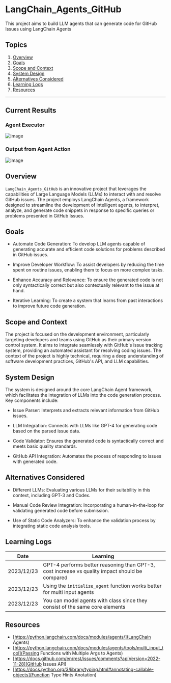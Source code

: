 # LangChain_Agents_GitHub

This project aims to build LLM agents that can generate code for GitHub Issues using LangChain Agents

## Topics

1. [Overview](#overview)
2. [Goals](#goals)
3. [Scope and Context](#scope-and-context)
4. [System Design](#system-design)
5. [Alternatives Considered](#alternatives-considered)
6. [Learning Logs](#learning-logs)
7. [Resources](#resources)

---

## Current Results

### Agent Executor

![image](https://github.com/kevinknights29/LangChain_Agents_GitHub/assets/74464814/f94096e4-f0bb-4af6-8404-121fc8190857)

### Output from Agent Action

![image](https://github.com/kevinknights29/LangChain_Agents_GitHub/assets/74464814/29a3fd03-e4c8-427b-980c-2209f22046a1)

## Overview

`LangChain_Agents_GitHub` is an innovative project that leverages the capabilities of Large Language Models (LLMs) to interact with and resolve GitHub issues.
The project employs LangChain Agents, a framework designed to streamline the development of intelligent agents, to interpret, analyze, and generate code snippets in response to specific queries or problems presented in GitHub Issues.

## Goals

- Automate Code Generation: To develop LLM agents capable of generating accurate and efficient code solutions for problems described in GitHub issues.

- Improve Developer Workflow: To assist developers by reducing the time spent on routine issues, enabling them to focus on more complex tasks.

- Enhance Accuracy and Relevance: To ensure the generated code is not only syntactically correct but also contextually relevant to the issue at hand.

- Iterative Learning: To create a system that learns from past interactions to improve future code generation.

## Scope and Context

The project is focused on the development environment, particularly targeting developers and teams using GitHub as their primary version control system.
It aims to integrate seamlessly with GitHub's issue tracking system, providing an automated assistant for resolving coding issues.
The context of the project is highly technical, requiring a deep understanding of software development practices, GitHub's API, and LLM capabilities.

## System Design

The system is designed around the core LangChain Agent framework, which facilitates the integration of LLMs into the code generation process. Key components include:

- Issue Parser: Interprets and extracts relevant information from GitHub issues.

- LLM Integration: Connects with LLMs like GPT-4 for generating code based on the parsed issue data.

- Code Validator: Ensures the generated code is syntactically correct and meets basic quality standards.

- GitHub API Integration: Automates the process of responding to issues with generated code.

## Alternatives Considered

- Different LLMs: Evaluating various LLMs for their suitability in this context, including GPT-3 and Codex.

- Manual Code Review Integration: Incorporating a human-in-the-loop for validating generated code before submission.

- Use of Static Code Analyzers: To enhance the validation process by integrating static code analysis tools.

## Learning Logs

| Date | Learning |
|------|----------|
| 2023/12/23 | GPT-4 performs better reasoning than GPT-3, cost increase vs quality impact should be compared |
| 2023/12/23 | Using the `initialize_agent` function works better for multi input agents |
| 2023/12/23 | You can model agents with class since they consist of the same core elements |

## Resources

- [https://python.langchain.com/docs/modules/agents/](LangChain Agents)
- [https://python.langchain.com/docs/modules/agents/tools/multi_input_tool](Passing Functions with Multiple Args to Agents)
- [https://docs.github.com/en/rest/issues/comments?apiVersion=2022-11-28](GitHub Issues API)
- [https://docs.python.org/3/library/typing.html#annotating-callable-objects](Function Type Hints Anotation)
